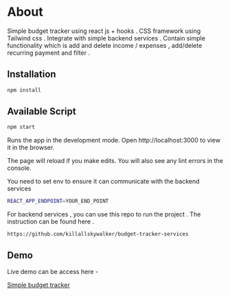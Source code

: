 # About

Simple budget tracker using react js + hooks . CSS framework using Tailwind css .
Integrate with simple backend services . Contain simple functionality which is add and delete income / expenses , add/delete recurring payment and filter .  

## Installation
```bash
npm install 
```

## Available Script

```BASH
npm start
```

Runs the app in the development mode.
Open http://localhost:3000 to view it in the browser.

The page will reload if you make edits.
You will also see any lint errors in the console.

You need to set env to ensure it can communicate with the backend services
```BASH
REACT_APP_ENDPOINT=YOUR_END_POINT
```

For backend services , you can use this repo to run the project . The instruction can
be found here . 

```
https://github.com/killallskywalker/budget-tracker-services
``` 

## Demo
Live demo can be access here - 

[Simple budget tracker](http://simple-budget-tracker.s3-website-ap-southeast-1.amazonaws.com)
